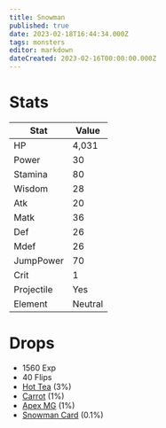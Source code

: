```yaml
---
title: Snowman
published: true
date: 2023-02-18T16:44:34.000Z
tags: monsters
editor: markdown
dateCreated: 2023-02-16T00:00:00.000Z
---
```


# Stats
|Stat|Value|
|-|-|
|HP|4,031|
|Power|30|
|Stamina|80|
|Wisdom|28|
|Atk|20|
|Matk|36|
|Def|26|
|Mdef|26|
|JumpPower|70|
|Crit|1|
|Projectile|Yes|
|Element|Neutral|

# Drops
 * 1560 Exp
 * 40 Flips
 * [Hot Tea](/items/hot-tea.md) (3%)
 * [Carrot](/items/carrot.md) (1%)
 * [Apex MG](/items/apex-mg.md) (1%)
 * [Snowman Card](/items/snowman-card.md) (0.1%)
